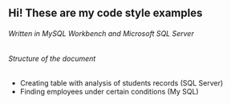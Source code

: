 ## Hi! These are my code style examples
###### Written in MySQL Workbench and Microsoft SQL Server

###### Structure of the document 
   - Creating table with analysis of students records (SQL Server)
   - Finding employees under certain conditions (My SQL)
